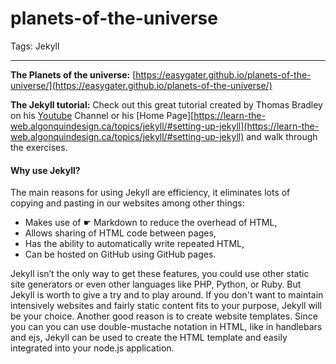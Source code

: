 # planets-of-the-universe

Tags: Jekyll

---

**The Planets of the universe:** [https://easygater.github.io/planets-of-the-universe/](https://easygater.github.io/planets-of-the-universe/)

**The Jekyll tutorial:**
Check out this great tutorial created by Thomas Bradley on his [Youtube](https://www.youtube.com/user/acinteractivedesign) Channel or his [Home Page][https://learn-the-web.algonquindesign.ca/topics/jekyll/#setting-up-jekyll](https://learn-the-web.algonquindesign.ca/topics/jekyll/#setting-up-jekyll) and walk through the exercises.


#### Why use Jekyll?

The main reasons for using Jekyll are efficiency, it eliminates lots of copying and pasting in our websites among other things:

* Makes use of ☛ Markdown to reduce the overhead of HTML,
* Allows sharing of HTML code between pages,
* Has the ability to automatically write repeated HTML,
* Can be hosted on GitHub using GitHub pages.

Jekyll isn’t the only way to get these features, you could use other static site generators or even other languages like PHP, Python, or Ruby. But Jekyll is worth to give a try and to play around. If you don't want to maintain intensively websites and fairly static content fits to your purpose, Jekyll will be your choice.
Another good reason is to create website templates. Since you can you can use double-mustache notation in HTML, like in handlebars and ejs, Jekyll can be used to create the HTML template and easily integrated into your node.js application.
